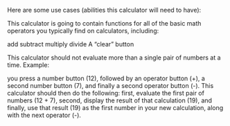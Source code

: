 Here are some use cases (abilities this calculator will need to have):

This calculator is going to contain functions for all of the basic math 
operators you typically find on calculators, including:

add
subtract
multiply
divide
A “clear” button

This calculator should not evaluate more than a single pair of numbers at a 
time. Example: 

you press a number button (12), followed by an operator button (+), a 
second number button (7), and finally a second operator button (-). 
This calculator should then do the following: first, evaluate the first pair of 
numbers (12 + 7), second, display the result of that calculation (19), and 
finally, use that result (19) as the first number in your new calculation, 
along with the next operator (-).
